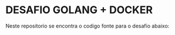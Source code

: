 <h1>DESAFIO GOLANG + DOCKER</h1>

<p>Neste repositorio se encontra o codigo fonte para o desafio abaixo:</p>


